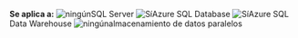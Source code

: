 <Token>**Se aplica a:** ![ningún](media/no.png)SQL Server ![Sí](media/yes.png)Azure SQL Database ![Sí](media/yes.png)Azure SQL Data Warehouse ![ningún](media/no.png)almacenamiento de datos paralelos </Token>

